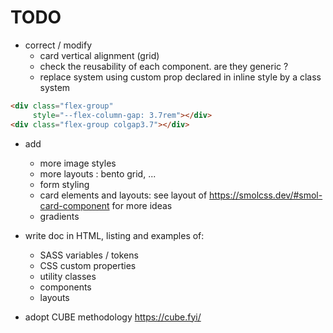 # TODO

- correct / modify 
   - card vertical alignment (grid)
   - check the reusability of each component. are they generic ?
   - replace system using custom prop declared in inline style by a class system
```html
<div class="flex-group"
     style="--flex-column-gap: 3.7rem"></div>
<div class="flex-group colgap3.7"></div>
```

- add 
   - more image styles
   - more layouts : bento grid, ...
   - form styling
   - card elements and layouts: see layout of https://smolcss.dev/#smol-card-component for more ideas
   - gradients
   
- write doc in HTML, listing and examples of:
   - SASS variables / tokens
   - CSS custom properties
   - utility classes
   - components
   - layouts




- adopt CUBE methodology https://cube.fyi/


